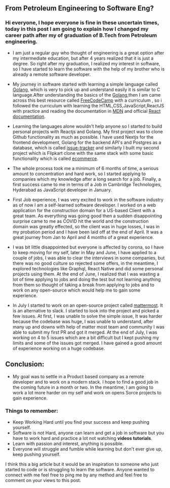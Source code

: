 ## From Petroleum Engineering to Software Eng?

### Hi everyone, I hope everyone is fine in these uncertain times, today in this post I am going to explain how I changed my career path after my of graduation of B.Tech from Petroleum engineering.

* I am just a regular guy who thought of engineering is a great option after my intermediate education, but after 4 years realized that it is just a degree. So right after my graduation, I realized my interest in software, so I have started to learn the software with the help of my brother who is already a remote software developer.

* My journey in software started with learning a simple language called [Golang](https://golang.org/), which is very to pick up and understand easily it is similar to C language.After understanding the basics of the [Golang](https://golang.org/),then I am came across this best resource called [FreeCodeCamp](https://www.freecodecamp.org/) with a curriculum , so i followed the curriculum with learning the HTML,CSS,JavaScript,ReactJS with practice and reading the documentation in [MDN](https://developer.mozilla.org/en-US/) and official [React documentation](https://reactjs.org/).

* Learning the languages alone wouldn't help anyone so I started to build personal projects with Reactjs and Golang. My first project was to clone Github functionality as much as possible. I have used Nextjs for the frontend development, Golang for the backend API's and Postgres as a database, which is called [issue-tracker](https://github.com/sridhar02/issue-tracker) and similarly I built my second project which is Flipkart clone with the same stack with some basic functionality which is called [ecommerce](https://github.com/sridhar02/ecommerce).

* The whole process took me a minimum of 6 months of time, a serious amount to concentration and hard work, so I started applying to companies which my knowledge after a long search for a job. Finally, a first success came to me in terms of a Job in Cambridge Technologies, Hyderabad as JavaScript developer in January.

* First Job experience, I was very excited to work in the software industry as of now I am a self-learned software developer. I worked on a web application for the construction domain for a US-based Client with a great team. As everything was going good then a sudden disappointing surprise came to me as COVID hit the world and the construction domain was greatly effected, so the client was in huge losses, I was in my probation period and I have been laid off at the end of April. It was a great journey from Jan to April and 4 months of a great experience. 

* I was bit little disappointed but everyone is affected by corona, so I have to keep moving for my self, later in May and June, I have applied to a couple of jobs, I was able to clear the interviews in some companies, but there was no good culture so rejected some offers, in the meantime, I explored technologies like Graphql, React Native and did some personal projects using them. At the end of June, I realized that I was wasting a lot of time applying to jobs and doing the test but not learning anything from them so thought of taking a break from applying to jobs and to work on any open-source which would help me to gain some experience. 
        
* In July I started to work on an open-source project called [mattermost](https://mattermost.com/). It is an alternative to slack. I started to look into the project and picked a few issues. At first, I was unable to solve the simple issue, It was harder because the codebase was huge, I was unable to understand, after many up and downs with help of matter most team and community I was able to submit my first PR and got it merged. At the end of July, I was working on 4 to 5 issues which are a bit difficult but I kept pushing my limits and some of the issues got merged. I have gained a good amount of experience working on a huge codebase. 

## Conclusion:

* My goal was to settle in a Product based company as a remote developer and to work on a modern stack. I hope to find a good job in the coming future in a month or two. In the meantime, I am going to work a lot more harder on my self and work on opens Sorce projects to gain experience.

### Things to remember:
* Keep Working Hard until you find your success and keep pushing yourself.
* Software is not Hard, anyone can learn and get a job in software but you have to work hard and practice a lot not watching __videos tutorials__.
* Learn with passion and interest, anything is possible.
* Everyone will struggle and fumble while learning but don't ever give up, keep pushing yourself. 


I think this a big article but it would be an inspiration to someone who just started to code or is struggling to learn the software. Anyone wanted to connect with me feel free to ping me by any method and feel free to comment on your views to this post.
  